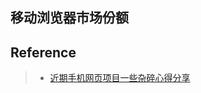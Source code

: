 ## 移动浏览器市场份额


## Reference
> - [近期手机网页项目一些杂碎心得分享](http://www.zhangxinxu.com/wordpress/2012/08/mobile-wap-page-knowledge-share/)

